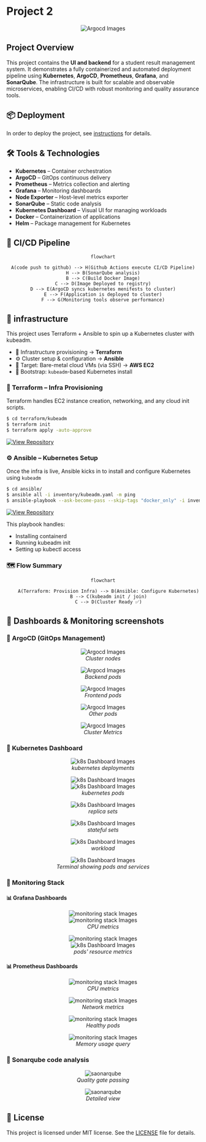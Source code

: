 # Project 2

<p align="center">
  <img src="./assets/results/result.png" alt="Argocd Images"/>
</p>

## Project Overview

This project contains the **UI and backend** for a student result management system. It demonstrates a fully containerized and automated deployment pipeline using **Kubernetes**, **ArgoCD**, **Prometheus**, **Grafana**, and **SonarQube**. The infrastructure is built for scalable and observable microservices, enabling CI/CD with robust monitoring and quality assurance tools.

## 📦 Deployment

In order to deploy the project, see [instructions](Instructions.md) for details.

## 🛠️ Tools & Technologies

- **Kubernetes** – Container orchestration
- **ArgoCD** – GitOps continuous delivery
- **Prometheus** – Metrics collection and alerting
- **Grafana** – Monitoring dashboards
- **Node Exporter** – Host-level metrics exporter
- **SonarQube** – Static code analysis
- **Kubernetes Dashboard** – Visual UI for managing workloads
- **Docker** – Containerization of applications
- **Helm** – Package management for Kubernetes

## 🚀 CI/CD Pipeline

<div align="center">

```mermaid
flowchart

A(code push to github) --> H(Github Actions execute CI/CD Pipeline)
H --> B(SonarQube analysis)
B --> C(Build Docker Image)
C --> D(Image Deployed to registry)
D --> E(ArgoCD syncs kubernetes menifests to cluster)
E --> F(Application is deployed to cluster)
F --> G(Monitoring tools observe performance)
```
</div>

## 🔧 infrastructure

This project uses Terraform + Ansible to spin up a Kubernetes cluster with kubeadm.
- 🔧 Infrastructure provisioning → **Terraform**
- ⚙️ Cluster setup & configuration → **Ansible**
- 🎯 Target: Bare-metal cloud VMs (via SSH) → **AWS EC2**
- 🧠 Bootstrap: `kubeadm`-based Kubernetes install

### 🧱 Terraform – Infra Provisioning

Terraform handles EC2 instance creation, networking, and any cloud init scripts.

``` bash
$ cd terraform/kubeadm
$ terraform init
$ terraform apply -auto-approve
```

[![View Repository](https://img.shields.io/badge/View%20Repository-Terraform-6A1B9A?style=flat-square&logo=github)](https://github.com/rootminusone8004/terraform)

### ⚙️ Ansible – Kubernetes Setup

Once the infra is live, Ansible kicks in to install and configure Kubernetes using `kubeadm`

``` bash
$ cd ansible/
$ ansible all -i inventory/kubeadm.yaml -m ping
$ ansible-playbook --ask-become-pass --skip-tags "docker_only" -i inventory/kubeadm.yaml playbooks/kubeadm.yaml
```

[![View Repository](https://img.shields.io/badge/View%20Repository-Ansible-FF2722?style=flat-square&logo=github)](https://github.com/rootminusone8004/ansible)

This playbook handles:
- Installing containerd
- Running kubeadm init
- Setting up kubectl access

### 🗺️ Flow Summary

<div align="center">

```mermaid
flowchart

    A(Terraform: Provision Infra) --> B(Ansible: Configure Kubernetes)
    B --> C(kubeadm init / join)
    C --> D(Cluster Ready ✅)
```
</div>

## 📸 Dashboards & Monitoring screenshots

### 🔹 ArgoCD (GitOps Management)

<p align="center">
  <img src="assets/argocd/1_nodes.png" alt="Argocd Images"/>
  <br><i>Cluster nodes</i>
</p>

<p align="center">
  <img src="assets/argocd/2_backend.png" alt="Argocd Images"/>
  <br><i>Backend pods</i>
</p>

<p align="center">
  <img src="assets/argocd/3_capstone.png" alt="Argocd Images"/>
  <br><i>Frontend pods</i>
</p>

<p align="center">
  <img src="assets/argocd/4_redis.png" alt="Argocd Images"/>
  <br><i>Other pods</i>
</p>

<p align="center">
  <img src="assets/argocd/5_metrics.png" alt="Argocd Images"/>
  <br><i>Cluster Metrics</i>
</p>

### 🔹 Kubernetes Dashboard

<p align="center">
  <img src="assets/k8s-dashboard/deployments.png" alt="k8s Dashboard Images"/>
  <br><i>kubernetes deployments</i>
</p>

<p align="center">
  <img src="assets/k8s-dashboard/pod1.png" alt="k8s Dashboard Images"/><br>
  <img src="assets/k8s-dashboard/pod2.png" alt="k8s Dashboard Images"/>
  <br><i>kubernetes pods</i>
</p>

<p align="center">
  <img src="assets/k8s-dashboard/replica.png" alt="k8s Dashboard Images"/>
  <br><i>replica sets</i>
</p>

<p align="center">
  <img src="assets/k8s-dashboard/stateful.png" alt="k8s Dashboard Images"/>
  <br><i>stateful sets</i>
</p>

<p align="center">
  <img src="assets/k8s-dashboard/workload.png" alt="k8s Dashboard Images"/>
  <br><i>workload</i>
</p>

<p align="center">
  <img src="assets/k8s.png" alt="k8s Dashboard Images"/>
  <br><i>Terminal showing pods and services</i>
</p>

### 🔹 Monitoring Stack

#### 📊 Grafana Dashboards

<p align="center">
  <img src="assets/monitor/grafana/usage1.png" alt="monitoring stack Images"/><br>
  <img src="assets/monitor/grafana2/usage1.png" alt="monitoring stack Images"/>
  <br><i>CPU metrics</i>
</p>

<p align="center">
  <img src="assets/monitor/grafana2/usage2.png" alt="monitoring stack Images"/><br>
  <img src="assets/monitor/grafana2/usage3.png" alt="k8s Dashboard Images"/>
  <br><i>pods' resource metrics</i>
</p>

#### 📊 Prometheus Dashboards

<p align="center">
  <img src="assets/monitor/prometheus/cpu.png" alt="monitoring stack Images"/>
  <br><i>CPU metrics</i>
</p>

<p align="center">
  <img src="assets/monitor/prometheus/network.png" alt="monitoring stack Images"/>
  <br><i>Network metrics</i>
</p>

<p align="center">
  <img src="assets/monitor/prometheus/prom1.png" alt="monitoring stack Images"/>
  <br><i>Healthy pods</i>
</p>

<p align="center">
  <img src="assets/monitor/prometheus/prom2.png" alt="monitoring stack Images"/>
  <br><i>Memory usage query</i>
</p>

### 🎯 Sonarqube code analysis

<p align="center">
  <img src="assets/sonar/dev/sonar_abridged.png" alt="saonarqube"/>
  <br><i>Quality gate passing</i>
</p>

<p align="center">
  <img src="assets/sonar/dev/sonar.png" alt="saonarqube"/>
  <br><i>Detailed view</i>
</p>

## 📄 License

This project is licensed under MIT license. See the [LICENSE](LICENSE.txt) file for details.
